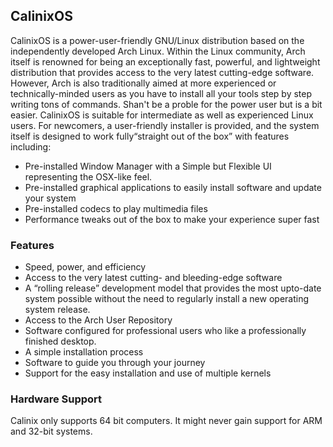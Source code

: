 ## CalinixOS

CalinixOS is a power-user-friendly GNU/Linux distribution based on the independently developed Arch Linux. Within the Linux community,
Arch itself is renowned for being an exceptionally fast, powerful,
and lightweight distribution that provides access to the very latest
cutting-edge software. However, Arch is also traditionally aimed at
more experienced or technically-minded users as you have to install all your tools step by step writing tons of commands. Shan't be a proble for the power user but is a bit easier. CalinixOS is suitable for intermediate as well as experienced Linux users. For newcomers, a user-friendly installer is
provided, and the system itself is designed to work fully“straight out
of the box” with features including:

- Pre-installed Window Manager with a Simple but Flexible UI representing the OSX-like feel.
- Pre-installed graphical applications to easily install software and
update your system
- Pre-installed codecs to play multimedia files
- Performance tweaks out of the box to make your experience super fast

### Features

- Speed, power, and efficiency
- Access to the very latest cutting- and bleeding-edge software
- A “rolling release” development model that provides the most upto-date system possible without the need to regularly install a new operating system release.
- Access to the Arch User Repository
- Software configured for professional users who like a professionally finished desktop.
- A simple installation process
- Software to guide you through your journey
- Support for the easy installation and use of multiple kernels

### Hardware Support

Calinix only supports 64 bit computers. It might never gain support for ARM and 32-bit systems.
